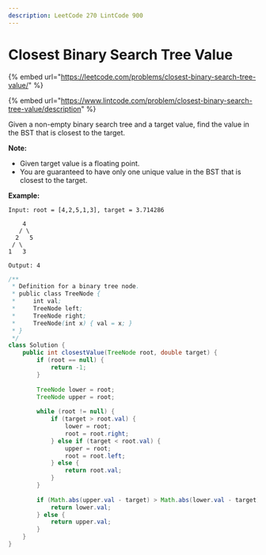 ```yaml
---
description: LeetCode 270 LintCode 900
---
```


# Closest Binary Search Tree Value

{% embed url="https://leetcode.com/problems/closest-binary-search-tree-value/" %}

{% embed url="https://www.lintcode.com/problem/closest-binary-search-tree-value/description" %}

Given a non-empty binary search tree and a target value, find the value in the BST that is closest to the target.

**Note:**

* Given target value is a floating point.
* You are guaranteed to have only one unique value in the BST that is closest to the target.

**Example:**

```
Input: root = [4,2,5,1,3], target = 3.714286

    4
   / \
  2   5
 / \
1   3

Output: 4
```

```java
/**
 * Definition for a binary tree node.
 * public class TreeNode {
 *     int val;
 *     TreeNode left;
 *     TreeNode right;
 *     TreeNode(int x) { val = x; }
 * }
 */
class Solution {
    public int closestValue(TreeNode root, double target) {
        if (root == null) {
            return -1;
        }
        
        TreeNode lower = root;
        TreeNode upper = root;
        
        while (root != null) {
            if (target > root.val) {
                lower = root;
                root = root.right;
            } else if (target < root.val) {
                upper = root;
                root = root.left;
            } else {
                return root.val;
            }
        }
        
        if (Math.abs(upper.val - target) > Math.abs(lower.val - target)) {
            return lower.val;
        } else {
            return upper.val;
        }
    }
}
```

